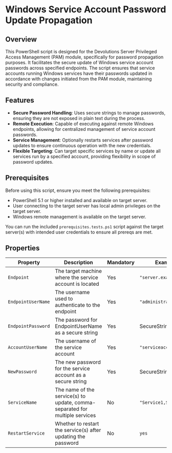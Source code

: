 # Windows Service Account Password Update Propagation

## Overview

This PowerShell script is designed for the Devolutions Server Privileged Access Management (PAM) module, specifically for password propagation purposes. It facilitates the secure update of Windows service account passwords across specified endpoints. The script ensures that service accounts running Windows services have their passwords updated in accordance with changes initiated from the PAM module, maintaining security and compliance.

## Features

- **Secure Password Handling**: Uses secure strings to manage passwords, ensuring they are not exposed in plain text during the process.
- **Remote Execution**: Capable of executing against remote Windows endpoints, allowing for centralized management of service account passwords.
- **Service Management**: Optionally restarts services after password updates to ensure continuous operation with the new credentials.
- **Flexible Targeting**: Can target specific services by name or update all services run by a specified account, providing flexibility in scope of password updates.

## Prerequisites

Before using this script, ensure you meet the following prerequisites:

- PowerShell 5.1 or higher installed and available on target server.
- User connecting to the target server has local admin privileges on the target server.
- Windows remote management is available on the target server.

You can run the included `prerequisites.tests.ps1` script against the target server(s) with intended user credentials to ensure all prereqs are met.

## Properties

| Property            | Description                                             | Mandatory | Example                |
|---------------------|---------------------------------------------------------|-----------|------------------------|
| `Endpoint`          | The target machine where the service account is located | Yes       | `"server.example.com"` |
| `EndpointUserName`  | The username used to authenticate to the endpoint       | Yes       | `"administrator"`      |
| `EndpointPassword`  | The password for EndpointUserName as a secure string    | Yes       | SecureString           |
| `AccountUserName`   | The username of the service account                     | Yes       | `"serviceaccount"`     |
| `NewPassword`       | The new password for the service account as a secure string | Yes   | SecureString           |
| `ServiceName`       | The name of the service(s) to update, comma-separated for multiple services | No | `"Service1,Service2"` |
| `RestartService`    | Whether to restart the service(s) after updating the password | No | `yes` |